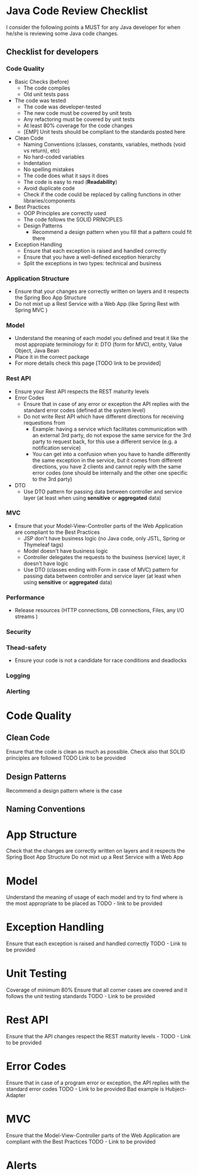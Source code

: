# Java Code Review Checklist
I consider the following points a MUST for any Java developer for when he/she is reviewing some Java code changes.

## Checklist for developers
### Code Quality
- Basic Checks (before)
	- The code compiles
	- Old unit tests pass
- The code was tested
	- The code was developer-tested
	- The new code must be covered by unit tests
	- Any refactoring must be covered by unit tests
	- At least 80% coverage for the code changes
	- [EMP] Unit tests should be compliant to the standards posted here
- Clean Code
	- Naming Conventions (classes, constants, variables, methods (void vs return), etc)
	- No hard-coded variables
	- Indentation
	- No spelling mistakes
	- The code does what it says it does
	- The code is easy to read (**Readability**)
	- Avoid duplicate code
	- Check if the code could be replaced by calling functions in other libraries/components
- Best Practices
	- OOP Principles are correctly used
	- The code follows the SOLID PRINCIPLES
	- Design Patterns
		- Recommend a design pattern when you fill that a pattern could fit there
- Exception Handling
	- Ensure that each exception is raised and handled correctly
	- Ensure that you have a well-defined exception hierarchy
	- Split the exceptions in two types: technical and business

### Application Structure
- Ensure that your changes are correctly written on layers and it respects the Spring Boo App Structure
- Do not mixt up a Rest Service with a Web App (like Spring Rest with Spring MVC )

### Model
- Understand the meaning of each model you defined and treat it like the most appropiate terminology for it: DTO (form for MVC), entity, Value Object, Java Bean
- Place it in the correct package
- For more details check this page [TODO link to be provided]

### Rest API
- Ensure your Rest API respects the REST maturity levels
- Error Codes
	- Ensure that in case of any error or exception the API replies with the standard error codes (defined at the system level)
	- Do not write Rest API which have different directions for receiving requestions from
		- Example: having a service which facilitates communication with an external 3rd party, do not expose the same service for the 3rd party to request back, for this use a different service (e.g. a notification service)
		- You can get into a confusion when you have to handle differently the same exception in the service, but it comes from different directions, you have 2 clients and cannot reply with the same error codes (one should be internally and the other one specific to the 3rd party)
- DTO
	- Use DTO pattern for passing data between controller and service layer (at least when using **sensitive** or **aggregated** data)

### MVC
- Ensure that your Model-View-Controller parts of the Web Application are compliant to the Best Practices
	- JSP don't have business logic (no Java code, only JSTL, Spring or Thymeleaf tags)
	- Model doesn't have business logic
	- Controller delegates the requests to the business (service) layer, it doesn't have logic
	- Use DTO (classes ending with Form in case of MVC) pattern for passing data between controller and service layer (at least when using **sensitive** or **aggregated** data)

### Performance
- Release resources (HTTP connections, DB connections, Files, any I/O streams )

### Security

### Thead-safety
- Ensure your code is not a candidate for race conditions and deadlocks

### Logging

### Alerting

# Code Quality
## Clean Code
Ensure that the code is clean as much as possible. Check also that SOLID principles are followed TODO Link to be provided
## Design Patterns
Recommend a design pattern where is the case
## Naming Conventions
# App Structure
Check that the changes are correctly written on layers and it respects the Spring Boot App Structure
Do not mixt up a Rest Service with a Web App
# Model
Understand the meaning of usage of each model and try to find where is the most appropriate to be placed as TODO - link to be provided
# Exception Handling
Ensure that each exception is raised and handled correctly TODO - Link to be provided
# Unit Testing
Coverage of minimum 80%
Ensure that all corner cases are covered and it follows the unit testing standards TODO - Link to be provided
# Rest API
Ensure that the API changes respect the REST maturity levels - TODO - Link to be provided
# Error Codes
Ensure that in case of a program error or exception, the API replies with the standard error codes TODO - Link to be provided
Bad example is Hubject-Adapter
# MVC
Ensure that the Model-View-Controller parts of the Web Application are compliant with the Best Practices TODO - Link to be provided
# Alerts

